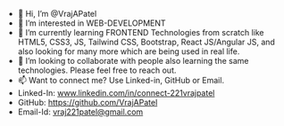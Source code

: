 - 👋 Hi, I’m @VrajAPatel
- 👀 I’m interested in WEB-DEVELOPMENT
- 🌱 I’m currently learning FRONTEND Technologies from scratch like HTML5, CSS3, JS, Tailwind CSS, Bootstrap, React JS/Angular JS, and also looking for many more which are being used in real life.
- 💞️ I’m looking to collaborate with people also learning the same technologies. Please feel free to reach out.
- 📫 Want to connect me? Use Linked-in, GitHub or Email.
- Linked-In: www.linkedin.com/in/connect-221vrajpatel
- GitHub: https://github.com/VrajAPatel
- Email-Id: vraj221patel@gmail.com

<!---
VrajAPatel/VrajAPatel is a ✨ special ✨ repository because its `README.md` (this file) appears on your GitHub profile.
You can click the Preview link to take a look at your changes.
--->
